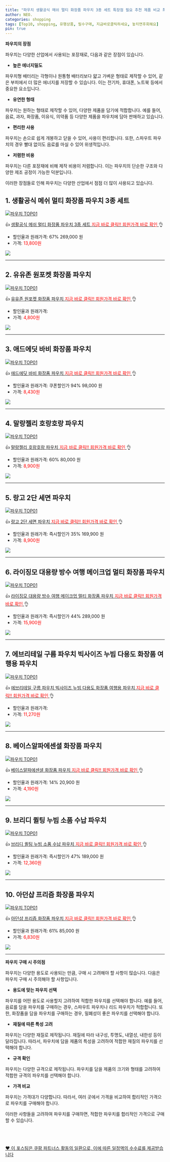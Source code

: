 ```yaml
---
title: "파우치 생활공식 메쉬 멀티 화장품 파우치 3종 세트 특장점 필요 추천 제품 비교 최저 가격 비교 장점 구매 후기 구매평"
author: NEO.
categories: shopping
tags: [Top10, shopping, 유행상품, 필수구매, 지금바로클릭하세요, 놓치면후회해요]
pin: true
---
```

**파우치의 장점**

파우치는 다양한 산업에서 사용되는 포장재로, 다음과 같은 장점이 있습니다.

* **높은 에너지밀도**

파우치형 배터리는 각형이나 원통형 배터리보다 얇고 가벼운 형태로 제작할 수 있어, 같은 부피에서 더 많은 에너지를 저장할 수 있습니다. 이는 전기차, 휴대폰, 노트북 등에서 중요한 요소입니다.

* **유연한 형태**

파우치는 원하는 형태로 제작할 수 있어, 다양한 제품을 담기에 적합합니다. 예를 들어, 음료, 과자, 화장품, 이유식, 의약품 등 다양한 제품을 파우치에 담아 판매하고 있습니다.

* **편리한 사용**

파우치는 손으로 쉽게 개봉하고 닫을 수 있어, 사용이 편리합니다. 또한, 스파우트 파우치의 경우 빨대 없이도 음료를 마실 수 있어 위생적입니다.

* **저렴한 비용**

파우치는 다른 포장재에 비해 제작 비용이 저렴합니다. 이는 파우치의 단순한 구조와 다양한 제조 공정이 가능한 덕분입니다.

이러한 장점들로 인해 파우치는 다양한 산업에서 점점 더 많이 사용되고 있습니다.

   

## 1. 생활공식 메쉬 멀티 화장품 파우치 3종 세트

[![파우치 TOP01](https://thumbnail6.coupangcdn.com/thumbnails/remote/490x490ex/image/rs_quotation_api/e1kwbcfs/d74af4225ccc4e21b90882427be43460.jpg)](https://link.coupang.com/re/AFFSDP?lptag=AF3617701&subid=GithubCoopas&pageKey=6801354885&traceid=V0-153&itemId=16056328749&vendorItemId=83259757336)


👍 [생활공식 메쉬 멀티 화장품 파우치 3종 세트 <font color=red> 지금 바로 클릭!! 회원가격 바로 확인 </font> ](https://link.coupang.com/re/AFFSDP?lptag=AF3617701&subid=GithubCoopas&pageKey=6801354885&traceid=V0-153&itemId=16056328749&vendorItemId=83259757336) 👌 


- 할인율과 원래가격: 67%  269,000   원
- 가격: <span style='color:red'>13,800원</span>

[![](/discount_price.png)](https://link.coupang.com/re/AFFSDP?lptag=AF3617701&subid=GithubCoopas&pageKey=6801354885&traceid=V0-153&itemId=16056328749&vendorItemId=83259757336)

---


   

## 2. 유유존 원포켓 화장품 파우치

[![파우치 TOP01](https://thumbnail10.coupangcdn.com/thumbnails/remote/490x490ex/image/retail/images/2021/06/10/11/7/efe64a4d-60ca-4aae-8a2e-fdda4b20a302.jpg)](https://link.coupang.com/re/AFFSDP?lptag=AF3617701&subid=GithubCoopas&pageKey=5653458613&traceid=V0-153&itemId=9258545000&vendorItemId=76544130815)


👍 [유유존 원포켓 화장품 파우치 <font color=red> 지금 바로 클릭!! 회원가격 바로 확인 </font> ](https://link.coupang.com/re/AFFSDP?lptag=AF3617701&subid=GithubCoopas&pageKey=5653458613&traceid=V0-153&itemId=9258545000&vendorItemId=76544130815) 👌 


- 할인율과 원래가격: 
- 가격: <span style='color:red'>4,800원</span>

[![](/discount_price.png)](https://link.coupang.com/re/AFFSDP?lptag=AF3617701&subid=GithubCoopas&pageKey=5653458613&traceid=V0-153&itemId=9258545000&vendorItemId=76544130815)

---


   

## 3. 애드에딧 바비 화장품 파우치

[![파우치 TOP01](https://thumbnail8.coupangcdn.com/thumbnails/remote/490x490ex/image/retail/images/707184001231184-7f25b8dd-cb35-4dd7-acec-dadc5801b01b.jpg)](https://link.coupang.com/re/AFFSDP?lptag=AF3617701&subid=GithubCoopas&pageKey=56400188&traceid=V0-153&itemId=195210903&vendorItemId=5510315587)


👍 [애드에딧 바비 화장품 파우치 <font color=red> 지금 바로 클릭!! 회원가격 바로 확인 </font> ](https://link.coupang.com/re/AFFSDP?lptag=AF3617701&subid=GithubCoopas&pageKey=56400188&traceid=V0-153&itemId=195210903&vendorItemId=5510315587) 👌 


- 할인율과 원래가격: 쿠폰할인가 94%  98,000   원
- 가격: <span style='color:red'>8,430원</span>

[![](/discount_price.png)](https://link.coupang.com/re/AFFSDP?lptag=AF3617701&subid=GithubCoopas&pageKey=56400188&traceid=V0-153&itemId=195210903&vendorItemId=5510315587)

---


   

## 4. 말랑젤리 호랑호랑 파우치

[![파우치 TOP01](https://thumbnail10.coupangcdn.com/thumbnails/remote/490x490ex/image/retail/images/118652734166127-8cb8117f-09fe-47c6-b21c-cd780b7a1026.jpg)](https://link.coupang.com/re/AFFSDP?lptag=AF3617701&subid=GithubCoopas&pageKey=6412966699&traceid=V0-153&itemId=13761282556&vendorItemId=81011945507)


👍 [말랑젤리 호랑호랑 파우치 <font color=red> 지금 바로 클릭!! 회원가격 바로 확인 </font> ](https://link.coupang.com/re/AFFSDP?lptag=AF3617701&subid=GithubCoopas&pageKey=6412966699&traceid=V0-153&itemId=13761282556&vendorItemId=81011945507) 👌 


- 할인율과 원래가격: 60%  80,000   원
- 가격: <span style='color:red'>8,900원</span>

[![](/discount_price.png)](https://link.coupang.com/re/AFFSDP?lptag=AF3617701&subid=GithubCoopas&pageKey=6412966699&traceid=V0-153&itemId=13761282556&vendorItemId=81011945507)

---


   

## 5. 랑고 2단 세면 파우치

[![파우치 TOP01](https://thumbnail7.coupangcdn.com/thumbnails/remote/490x490ex/image/retail/images/6605715623578235-8c242e30-a817-4ca1-b8cb-034ab0707565.jpg)](https://link.coupang.com/re/AFFSDP?lptag=AF3617701&subid=GithubCoopas&pageKey=1366911566&traceid=V0-153&itemId=17338666093&vendorItemId=70394059769)


👍 [랑고 2단 세면 파우치 <font color=red> 지금 바로 클릭!! 회원가격 바로 확인 </font> ](https://link.coupang.com/re/AFFSDP?lptag=AF3617701&subid=GithubCoopas&pageKey=1366911566&traceid=V0-153&itemId=17338666093&vendorItemId=70394059769) 👌 


- 할인율과 원래가격: 즉시할인가 35%  169,900   원
- 가격: <span style='color:red'>8,900원</span>

[![](/discount_price.png)](https://link.coupang.com/re/AFFSDP?lptag=AF3617701&subid=GithubCoopas&pageKey=1366911566&traceid=V0-153&itemId=17338666093&vendorItemId=70394059769)

---


   

## 6. 라이징모 대용량 방수 여행 메이크업 멀티 화장품 파우치

[![파우치 TOP01](https://thumbnail8.coupangcdn.com/thumbnails/remote/490x490ex/image/vendor_inventory/15ec/d6f29c22d6afda81548d6c750855591c505e39766f2bdc57710d646547f2.jpeg)](https://link.coupang.com/re/AFFSDP?lptag=AF3617701&subid=GithubCoopas&pageKey=7383562241&traceid=V0-153&itemId=19074117106&vendorItemId=86819263568)


👍 [라이징모 대용량 방수 여행 메이크업 멀티 화장품 파우치 <font color=red> 지금 바로 클릭!! 회원가격 바로 확인 </font> ](https://link.coupang.com/re/AFFSDP?lptag=AF3617701&subid=GithubCoopas&pageKey=7383562241&traceid=V0-153&itemId=19074117106&vendorItemId=86819263568) 👌 


- 할인율과 원래가격: 즉시할인가 44%  289,000   원
- 가격: <span style='color:red'>15,900원</span>

[![](/discount_price.png)](https://link.coupang.com/re/AFFSDP?lptag=AF3617701&subid=GithubCoopas&pageKey=7383562241&traceid=V0-153&itemId=19074117106&vendorItemId=86819263568)

---


   

## 7. 에브리테일 구름 파우치 빅사이즈 누빔 다용도 화장품 여행용 파우치

[![파우치 TOP01](https://thumbnail7.coupangcdn.com/thumbnails/remote/490x490ex/image/vendor_inventory/39ca/565e8b9367d0d466deac14c60dbd80cb10f98482d9fcba8d92b3df460f30.jpg)](https://link.coupang.com/re/AFFSDP?lptag=AF3617701&subid=GithubCoopas&pageKey=7551771012&traceid=V0-153&itemId=19875576264&vendorItemId=86975965788)


👍 [에브리테일 구름 파우치 빅사이즈 누빔 다용도 화장품 여행용 파우치 <font color=red> 지금 바로 클릭!! 회원가격 바로 확인 </font> ](https://link.coupang.com/re/AFFSDP?lptag=AF3617701&subid=GithubCoopas&pageKey=7551771012&traceid=V0-153&itemId=19875576264&vendorItemId=86975965788) 👌 


- 할인율과 원래가격: 
- 가격: <span style='color:red'>11,270원</span>

[![](/discount_price.png)](https://link.coupang.com/re/AFFSDP?lptag=AF3617701&subid=GithubCoopas&pageKey=7551771012&traceid=V0-153&itemId=19875576264&vendorItemId=86975965788)

---


   

## 8. 베이스알파에센셜 화장품 파우치

[![파우치 TOP01](https://thumbnail10.coupangcdn.com/thumbnails/remote/490x490ex/image/retail/images/1174036266409384-a4a733cb-171e-482c-8517-d46fb8ed21b1.jpg)](https://link.coupang.com/re/AFFSDP?lptag=AF3617701&subid=GithubCoopas&pageKey=7476144070&traceid=V0-153&itemId=19518108038&vendorItemId=86626802346)


👍 [베이스알파에센셜 화장품 파우치 <font color=red> 지금 바로 클릭!! 회원가격 바로 확인 </font> ](https://link.coupang.com/re/AFFSDP?lptag=AF3617701&subid=GithubCoopas&pageKey=7476144070&traceid=V0-153&itemId=19518108038&vendorItemId=86626802346) 👌 


- 할인율과 원래가격: 14%  20,900   원
- 가격: <span style='color:red'>4,190원</span>

[![](/discount_price.png)](https://link.coupang.com/re/AFFSDP?lptag=AF3617701&subid=GithubCoopas&pageKey=7476144070&traceid=V0-153&itemId=19518108038&vendorItemId=86626802346)

---


   

## 9. 브리디 퀼팅 누빔 소품 수납 파우치

[![파우치 TOP01](https://thumbnail9.coupangcdn.com/thumbnails/remote/490x490ex/image/vendor_inventory/e438/88c3449fdd86245f88fa7d445d627df5031eaff956b9a308c630e3885c2a.png)](https://link.coupang.com/re/AFFSDP?lptag=AF3617701&subid=GithubCoopas&pageKey=7609163589&traceid=V0-153&itemId=20148136107&vendorItemId=87343596120)


👍 [브리디 퀼팅 누빔 소품 수납 파우치 <font color=red> 지금 바로 클릭!! 회원가격 바로 확인 </font> ](https://link.coupang.com/re/AFFSDP?lptag=AF3617701&subid=GithubCoopas&pageKey=7609163589&traceid=V0-153&itemId=20148136107&vendorItemId=87343596120) 👌 


- 할인율과 원래가격: 즉시할인가 47%  189,000   원
- 가격: <span style='color:red'>12,360원</span>

[![](/discount_price.png)](https://link.coupang.com/re/AFFSDP?lptag=AF3617701&subid=GithubCoopas&pageKey=7609163589&traceid=V0-153&itemId=20148136107&vendorItemId=87343596120)

---


   

## 10. 아던샵 프리즘 화장품 파우치

[![파우치 TOP01](https://thumbnail6.coupangcdn.com/thumbnails/remote/490x490ex/image/retail/images/2020/03/19/18/6/67f59a69-2405-439a-922f-1912ca1dedc2.jpg)](https://link.coupang.com/re/AFFSDP?lptag=AF3617701&subid=GithubCoopas&pageKey=1380959098&traceid=V0-153&itemId=2415365823&vendorItemId=70409706981)


👍 [아던샵 프리즘 화장품 파우치 <font color=red> 지금 바로 클릭!! 회원가격 바로 확인 </font> ](https://link.coupang.com/re/AFFSDP?lptag=AF3617701&subid=GithubCoopas&pageKey=1380959098&traceid=V0-153&itemId=2415365823&vendorItemId=70409706981) 👌 


- 할인율과 원래가격: 61%  85,000   원
- 가격: <span style='color:red'>6,830원</span>

[![](/discount_price.png)](https://link.coupang.com/re/AFFSDP?lptag=AF3617701&subid=GithubCoopas&pageKey=1380959098&traceid=V0-153&itemId=2415365823&vendorItemId=70409706981)

---
**파우치 구매 시 주의점**

파우치는 다양한 용도로 사용되는 만큼, 구매 시 고려해야 할 사항이 많습니다. 다음은 파우치 구매 시 주의해야 할 사항입니다.

* **용도에 맞는 파우치 선택**

파우치를 어떤 용도로 사용할지 고려하여 적합한 파우치를 선택해야 합니다. 예를 들어, 음료를 담을 파우치를 구매하는 경우, 스파우트 파우치나 리드 파우치가 적합합니다. 또한, 화장품을 담을 파우치를 구매하는 경우, 밀폐성이 좋은 파우치를 선택해야 합니다.

* **재질에 따른 특성 고려**

파우치는 다양한 재질로 제작됩니다. 재질에 따라 내구성, 투명도, 내열성, 내한성 등이 달라집니다. 따라서, 파우치에 담을 제품의 특성을 고려하여 적합한 재질의 파우치를 선택해야 합니다.

* **규격 확인**

파우치는 다양한 규격으로 제작됩니다. 파우치를 담을 제품의 크기와 형태를 고려하여 적합한 규격의 파우치를 선택해야 합니다.

* **가격 비교**

파우치는 가격대가 다양합니다. 따라서, 여러 곳에서 가격을 비교하여 합리적인 가격으로 파우치를 구매해야 합니다.

이러한 사항들을 고려하여 파우치를 구매하면, 적합한 파우치를 합리적인 가격으로 구매할 수 있습니다.<br><br><br><br><br> [ ❤  이 포스팅은 쿠팡 파트너스 활동의 일환으로, 이에 따른 일정액의 수수료를 제공받습니다](https://link.coupang.com/a/bcEFyh)